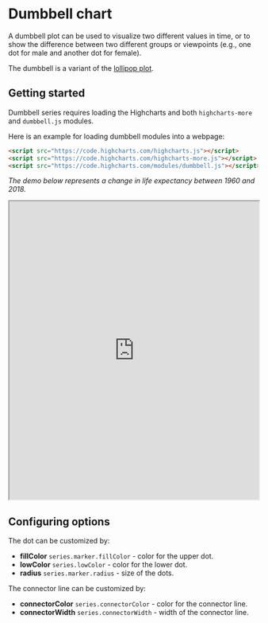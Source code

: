 Dumbbell chart
===

A dumbbell plot can be used to visualize two different values in time, or to show the difference between two different groups or viewpoints (e.g., one dot for male and another dot for female).

The dumbbell is a variant of the [lollipop plot](https://www.highcharts.com/docs/chart-and-series-types/lollipop-series).

Getting started
---------------

Dumbbell series requires loading the Highcharts and both `highcharts-more`
and `dumbbell.js` modules.

Here is an example for loading dumbbell modules into a webpage:

```html
<script src="https://code.highcharts.com/highcharts.js"></script>
<script src="https://code.highcharts.com/highcharts-more.js"></script>
<script src="https://code.highcharts.com/modules/dumbbell.js"></script>
```

_The demo below represents a change in life expectancy between 1960 and 2018._
<iframe width="100%" height="600" style="null" src=https://www.highcharts.com/samples/embed/highcharts/demo/dumbbell allow="fullscreen"></iframe>

Configuring options
-------------------

The dot can be customized by:
*   **fillColor** `series.marker.fillColor` - color for the upper dot.
*   **lowColor** `series.lowColor` - color for the lower dot.
*   **radius** `series.marker.radius` - size of the dots.

The connector line can be customized by:
*   **connectorColor** `series.connectorColor` - color for the connector line.
*   **connectorWidth** `series.connectorWidth` - width of the connector line.